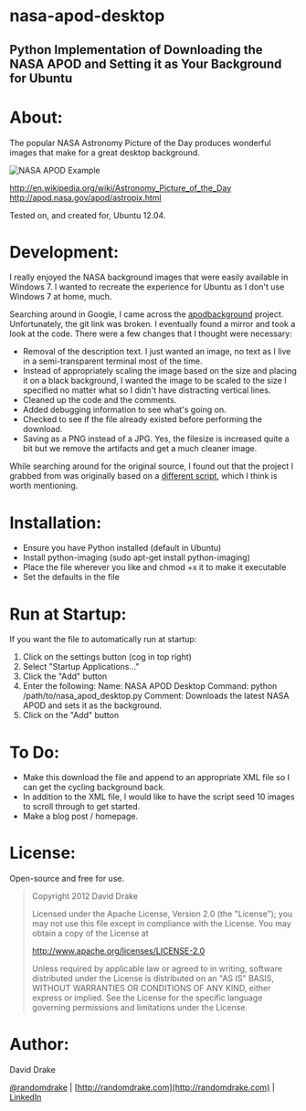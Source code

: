 nasa-apod-desktop
=====

Python Implementation of Downloading the NASA APOD and Setting it as Your Background for Ubuntu
-----

About:
=====
The popular NASA Astronomy Picture of the Day produces wonderful images that make for a great desktop background.

![NASA APOD Example](http://randomdrake.com/nasa_apod.jpg "An example of a NASA APOD image.")

http://en.wikipedia.org/wiki/Astronomy_Picture_of_the_Day
http://apod.nasa.gov/apod/astropix.html

Tested on, and created for, Ubuntu 12.04.

Development:
=====
I really enjoyed the NASA background images that were easily available in Windows 7. I wanted to recreate the experience for Ubuntu as I don't use Windows 7 at home, much.

Searching around in Google, I came across the [apodbackground](http://apod.nasa.gov/apod/astropix.html) project. Unfortunately, the git link was broken. I eventually found a mirror and took a look at the code. There were a few changes that I thought were necessary:
* Removal of the description text. I just wanted an image, no text as I live in a semi-transparent terminal most of the time.
* Instead of appropriately scaling the image based on the size and placing it on a black background, I wanted the image to be scaled to the size I specified no matter what so I didn't have distracting vertical lines.
* Cleaned up the code and the comments.
* Added debugging information to see what's going on.
* Checked to see if the file already existed before performing the download.
* Saving as a PNG instead of a JPG. Yes, the filesize is increased quite a bit but we remove the artifacts and get a much cleaner image.

While searching around for the original source, I found out that the project I grabbed from was originally based on a [different script](http://apod.nasa.gov/apod/astropix.html), which I think is worth mentioning.

Installation:
=====
* Ensure you have Python installed (default in Ubuntu)
* Install python-imaging (sudo apt-get install python-imaging)
* Place the file wherever you like and chmod +x it to make it executable
* Set the defaults in the file 

Run at Startup:
=====
If you want the file to automatically run at startup:
1. Click on the settings button (cog in top right)
2. Select "Startup Applications..."
3. Click the "Add" button
4. Enter the following:
Name: NASA APOD Desktop
Command: python /path/to/nasa_apod_desktop.py
Comment: Downloads the latest NASA APOD and sets it as the background.
5. Click on the "Add" button

To Do:
=====
* Make this download the file and append to an appropriate XML file so I can get the cycling background back.
* In addition to the XML file, I would like to have the script seed 10 images to scroll through to get started.
* Make a blog post / homepage.

License:
=====
Open-source and free for use.
>Copyright 2012 David Drake
>
>Licensed under the Apache License, Version 2.0 (the "License"); you may not use this file except in compliance with the License. You may obtain a copy of the License at
>
>http://www.apache.org/licenses/LICENSE-2.0
>
>Unless required by applicable law or agreed to in writing, software distributed under the License is distributed on an "AS IS" BASIS, WITHOUT WARRANTIES OR CONDITIONS OF ANY KIND, either express or implied. See the License for the specific language governing permissions and limitations under the License. 

Author:
=====
David Drake 

[@randomdrake](https://twitter.com/randomdrake) | [http://randomdrake.com](http://randomdrake.com) | [LinkedIn](http://www.linkedin.com/pub/david-drake/52/247/465)
